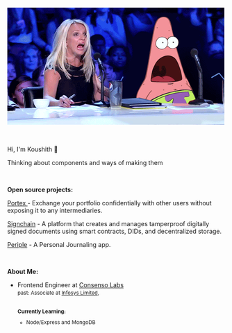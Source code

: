 ![britney.gif](https://raw.githubusercontent.com/siddharthkp/siddharthkp/main/britney.gif)

&nbsp;

Hi, I'm Koushith 👋

Thinking about components and ways of making them

&nbsp;

**Open source projects:**

[ Portex ](https://portex.xyz) - Exchange your portfolio confidentially with other users without exposing it to any intermediaries.

[Signchain](https://github.com/) - A platform that creates and manages tamperproof digitally signed documents using smart contracts, DIDs, and decentralized storage.

[Periple](https://github.com/periple) - A Personal Journaling app.



&nbsp;

**About Me:**

<ul>
<li>
  <div>Frontend Engineer at <a href="https://consensolabs.com">Consenso Labs</a></div>
  <small>past: Associate  at <a href="https://infosys.com">Infosys Limited</a>, 
</li>
<br/>
  
  **Currently Learning:**

<ul>
<li>
  <div>Node/Express and MongoDB</a></div>

</li>
<br/>



</ul>

<br/>

